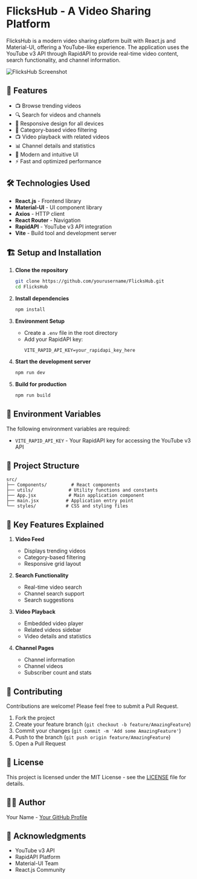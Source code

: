 # FlicksHub - A Video Sharing Platform

FlicksHub is a modern video sharing platform built with React.js and Material-UI, offering a YouTube-like experience. The application uses the YouTube v3 API through RapidAPI to provide real-time video content, search functionality, and channel information.

![FlicksHub Screenshot](screenshot.png)

## 🚀 Features

- 📺 Browse trending videos
- 🔍 Search for videos and channels
- 📱 Responsive design for all devices
- 🎯 Category-based video filtering
- 📺 Video playback with related videos
- 📊 Channel details and statistics
- 🎨 Modern and intuitive UI
- ⚡ Fast and optimized performance

## 🛠️ Technologies Used

- **React.js** - Frontend library
- **Material-UI** - UI component library
- **Axios** - HTTP client
- **React Router** - Navigation
- **RapidAPI** - YouTube v3 API integration
- **Vite** - Build tool and development server

## 🏗️ Setup and Installation

1. **Clone the repository**
   ```bash
   git clone https://github.com/yourusername/FlicksHub.git
   cd FlicksHub
   ```

2. **Install dependencies**
   ```bash
   npm install
   ```

3. **Environment Setup**
   - Create a `.env` file in the root directory
   - Add your RapidAPI key:
     ```
     VITE_RAPID_API_KEY=your_rapidapi_key_here
     ```

4. **Start the development server**
   ```bash
   npm run dev
   ```

5. **Build for production**
   ```bash
   npm run build
   ```

## 📝 Environment Variables

The following environment variables are required:

- `VITE_RAPID_API_KEY` - Your RapidAPI key for accessing the YouTube v3 API

## 🎯 Project Structure

```
src/
├── Components/         # React components
├── utils/             # Utility functions and constants
├── App.jsx            # Main application component
├── main.jsx          # Application entry point
└── styles/           # CSS and styling files
```

## 🌟 Key Features Explained

1. **Video Feed**
   - Displays trending videos
   - Category-based filtering
   - Responsive grid layout

2. **Search Functionality**
   - Real-time video search
   - Channel search support
   - Search suggestions

3. **Video Playback**
   - Embedded video player
   - Related videos sidebar
   - Video details and statistics

4. **Channel Pages**
   - Channel information
   - Channel videos
   - Subscriber count and stats

## 🤝 Contributing

Contributions are welcome! Please feel free to submit a Pull Request.

1. Fork the project
2. Create your feature branch (`git checkout -b feature/AmazingFeature`)
3. Commit your changes (`git commit -m 'Add some AmazingFeature'`)
4. Push to the branch (`git push origin feature/AmazingFeature`)
5. Open a Pull Request

## 📄 License

This project is licensed under the MIT License - see the [LICENSE](LICENSE) file for details.

## 👨‍💻 Author

Your Name - [Your GitHub Profile](https://github.com/yourusername)

## 🙏 Acknowledgments

- YouTube v3 API
- RapidAPI Platform
- Material-UI Team
- React.js Community
